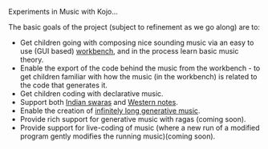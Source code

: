Experiments in Music with Kojo...

The basic goals of the project (subject to refinement as we go along) are to:
* Get children going with composing nice sounding music via an easy to use (GUI based) [workbench](samples/workbench.kojo), and in the process learn basic music theory.
* Enable the export of the code behind the music from the workbench - to get children familiar with how the music (in the workbench) is related to the code that generates it.
* Get children coding with declarative music.
* Support both [Indian swaras](samples/examples/ons.kojo) and [Western notes](samples/examples/score1.kojo).
* Enable the creation of [infinitely long generative music](samples/examples/score_dyn.kojo).
* Provide rich support for generative music with ragas (coming soon).
* Provide support for live-coding of music (where a new run of a modified program gently modifies the running music)(coming soon).

